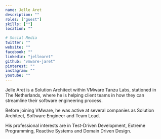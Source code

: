 ```yaml
---
name: Jelle Aret
description: ""
roles: ["guest"]
skills: [""]
location: ""

# Social Media
twitter: ""
website: ""
facebook: ""
linkedin: "jellearet"
github: "vmware-jaret"
pinterest: ""
instagram: ""
youtube: ""
---
```


Jelle Aret is a Solution Architect within VMware Tanzu Labs, stationed in The Netherlands, where he is helping
client teams in how they can streamline their software engineering process.

Before joining VMware, he was active at several companies as Solution Architect, Software Engineer and Team Lead.

His professional interests are in Test-Driven Development, Extreme Programming, Reactive Systems and Domain Driven Design.

<!--more-->